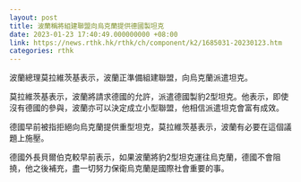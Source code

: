 ```yaml
---
layout: post
title: 波蘭稱將組建聯盟向烏克蘭提供德國製坦克
date: 2023-01-23 17:40:49.000000000 +08:00
link: https://news.rthk.hk/rthk/ch/component/k2/1685031-20230123.htm
categories: rthk
---
```


波蘭總理莫拉維茨基表示，波蘭正準備組建聯盟，向烏克蘭派遣坦克。

莫拉維茨基表示，波蘭將請求德國的允許，派遣德國製豹2型坦克。他表示，即使沒有德國的參與，波蘭亦可以決定成立小型聯盟，他相信派遣坦克會富有成效。

德國早前被指拒絕向烏克蘭提供重型坦克，莫拉維茨基表示，波蘭有必要在這個議題上施壓。

德國外長貝爾伯克較早前表示，如果波蘭將豹2型坦克運往烏克蘭，德國不會阻撓，他之後補充，盡一切努力保衛烏克蘭是國際社會重要的事。
